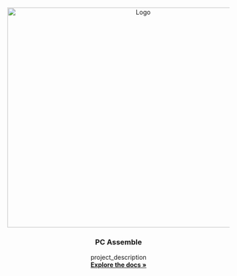 <!-- Improved compatibility of back to top link: See: https://github.com/othneildrew/Best-README-Template/pull/73 -->
<a name="lab"></a>


<!-- PROJECT LOGO -->
<br />
<div align="center">
  <a href="image of TIS">
    <img src="https://s40424.pcdn.co/in/wp-content/uploads/2022/07/info-systems.jpg.optimal.jpg" alt="Logo" width="600" height="500">
  </a>

<h3 align="center">PC Assemble</h3>

  <p align="center">
    project_description
    <br />
    <a href="https://github.com/github_username/repo_name"><strong>Explore the docs »</strong></a>
   
  </p>
</div>
